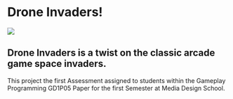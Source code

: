 # Drone Invaders!

![](https://github.com/NikitaGarbovsky/GD1P05_Assignment_1_Analyse_and_Develop/blob/master/gifs/StartMenuGifs.gif)

## Drone Invaders is a twist on the classic arcade game space invaders.

This project the first Assessment assigned to students within the Gameplay Programming GD1P05 Paper for the first Semester at Media Design School.

